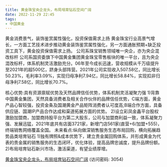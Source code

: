 ```yaml
---
title: 黄金珠宝央企龙头，布局培育钻石空间广阔
date: 2022-11-29 22:45
tags:
- 中国黄金
---
```

黄金消费景气，装饰鉴赏属性强化，投资保值需求上扬
黄金珠宝行业高景气增长，一方面工艺技术进步推动黄金装饰鉴赏属性强化，另一方面通胀预期+缺乏投资工具下，黄金投资保值需求上扬。
公司系珠宝销售领域唯一央企，亦为央企混改标杆
公司系国资委旗下中国黄金集团黄金珠宝零售板块的唯一平台，且为央企混改标杆，体系机制灵活激励充分。06年至今成长迅速，营收规模从千万级提升至2021年的超500亿，跻身头部阵营。2021年公司实现收入507.58亿，同比增长50.23%，毛利率3.09%，实现归母净利7.94亿，同比增长58.84%，实现扣非归母净利7.58亿，同比增长70.7%。
<!-- more -->
核心优势:具有资源禀赋优势及天然品牌信任优势，体系机制灵活凝聚力强
1)背靠中国黄金集团，天然具备消费者及相关合作伙伴的品牌信任优势，C端方面，黄金产品心智较强，投资金条及国潮黄金产品矩阵消费者认可度高;B端合作方面，具备供应链、国潮IP产品合作达成和渠道拓展方面的优势。
2)设立彩凤金鑫平台股权激励加盟商，加盟商持股平台为第二大股东，公司与加盟商利益一致，体系凝聚力强、发展迅猛，2021年底共有店面3721家，新增门店561家(直营+6/加盟+555)，终端销售网络覆盖全国。
未来看点:纵向做深销售服务生态布局回购，横向拓展趋势品类培育钻石
1)独有牌照&成本优势下，建立贵金属回购体系，并形成黄金为代表的贵金属的销售服务的生态闭环，优化体验，提高品牌忠诚度，提升品牌份额。2)布局培育钻石新兴市场，激活渠道，有望业绩厚增。

[黄金珠宝央企龙头，布局培育钻石空间广阔](https://url12.ctfile.com/f/3948612-735797210-fd4f94?p=3054)
(访问密码: 3054)


